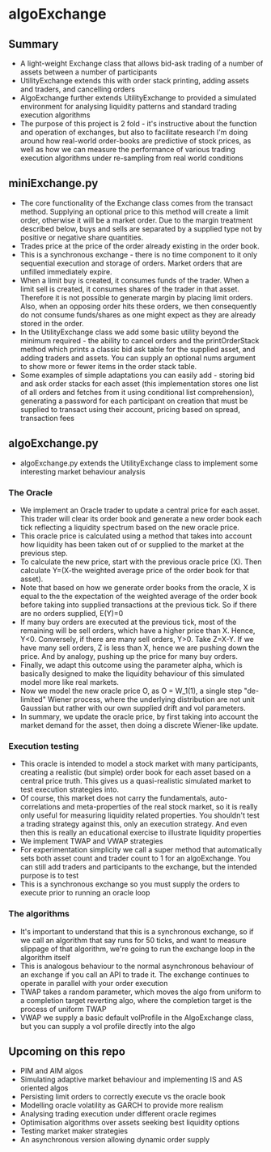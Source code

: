 # algoExchange

## Summary

- A light-weight Exchange class that allows bid-ask trading of a number of
  assets between a number of participants
- UtilityExchange extends this with order stack printing, adding assets and
  traders, and cancelling orders
- AlgoExchange further extends UtilityExchange to provided a simulated
  environment for analysing liquidity patterns and standard trading execution
  algorithms
- The purpose of this project is 2 fold - it's instructive about the function
  and operation of exchanges, but also to facilitate research I'm doing around
  how real-world order-books are predictive of stock prices, as well as how we
  can measure the performance of various trading execution algorithms under
  re-sampling from real world conditions

## miniExchange.py

- The core functionality of the Exchange class comes from the transact method.
  Supplying an optional price to this method will create a limit order,
  otherwise it will be a market order. Due to the margin treatment described
  below, buys and sells are separated by a supplied type not by positive or
  negative share quantities.
- Trades price at the price of the order already existing in the order book.
- This is a synchronous exchange - there is no time component to it only
  sequential execution and storage of orders. Market orders that are unfilled
  immediately expire.
- When a limit buy is created, it consumes funds of the trader. When a limit
  sell is created, it consumes shares of the trader in that asset. Therefore it
  is not possible to generate margin by placing limit orders. Also, when an
  opposing order hits these orders, we then consequently do not consume
  funds/shares as one might expect as they are already stored in the order.
- In the UtilityExchange class we add some basic utility beyond the minimum
  required - the ability to cancel orders and the printOrderStack method which
  prints a classic bid ask table for the supplied asset, and adding traders and
  assets. You can supply an optional nums argument to show more or fewer items
  in the order stack table.
- Some examples of simple adaptations you can easily add - storing bid and ask
  order stacks for each asset (this implementation stores one list of all orders
  and fetches from it using conditional list comprehension), generating a
  password for each participant on creation that must be supplied to transact
  using their account, pricing based on spread, transaction fees

## algoExchange.py

- algoExchange.py extends the UtilityExchange class to implement some
  interesting market behaviour analysis

### The Oracle

- We implement an Oracle trader to update a central price for each asset. This
  trader will clear its order book and generate a new order book each tick
  reflecting a liquidity spectrum based on the new oracle price.
- This oracle price is calculated using a method that takes into account how
  liquidity has been taken out of or supplied to the market at the previous
  step.
- To calculate the new price, start with the previous oracle price (X). Then
  calculate Y=(X-the weighted average price of the order book for that asset).
- Note that based on how we generate order books from the oracle, X is equal to
  the the expectation of the weighted average of the order book before taking
  into supplied transactions at the previous tick. So if there are no orders
  supplied, E(Y)=0
- If many buy orders are executed at the previous tick, most of the remaining
  will be sell orders, which have a higher price than X. Hence, Y<0. Conversely,
  if there are many sell orders, Y>0. Take Z=X-Y. If we have many sell orders, Z
  is less than X, hence we are pushing down the price. And by analogy, pushing
  up the price for many buy orders.
- Finally, we adapt this outcome using the parameter alpha, which is basically
  designed to make the liquidity behaviour of this simulated model more like
  real markets.
- Now we model the new oracle price O, as O = W_1(1), a single step "de-limited"
  Wiener process, where the underlying distribution are not unit Gaussian but
  rather with our own supplied drift and vol parameters.
- In summary, we update the oracle price, by first taking into account the
  market demand for the asset, then doing a discrete Wiener-like update.

### Execution testing

- This oracle is intended to model a stock market with many participants,
  creating a realistic (but simple) order book for each asset based on a central
  price truth. This gives us a quasi-realistic simulated market to test
  execution strategies into.
- Of course, this market does not carry the fundamentals, auto-correlations and
  meta-properties of the real stock market, so it is really only useful for
  measuring liquidity related properties. You shouldn't test a trading strategy
  against this, only an execution strategy. And even then this is really an
  educational exercise to illustrate liquidity properties
- We implement TWAP and VWAP strategies
- For experimentation simplicity we call a super method that automatically sets
  both asset count and trader count to 1 for an algoExchange. You can still add
  traders and participants to the exchange, but the intended purpose is to test
- This is a synchronous exchange so you must supply the orders to execute prior
  to running an oracle loop

### The algorithms

- It's important to understand that this is a synchronous exchange, so if we
  call an algorithm that say runs for 50 ticks, and want to measure slippage of
  that algorithm, we're going to run the exchange loop in the algorithm itself
- This is analogous behaviour to the normal asynchronous behaviour of an
  exchange if you call an API to trade it. The exchange continues to operate in
  parallel with your order execution
- TWAP takes a random parameter, which moves the algo from uniform to a
  completion target reverting algo, where the completion target is the process
  of uniform TWAP
- VWAP we supply a basic default volProfile in the AlgoExchange class, but you
  can supply a vol profile directly into the algo

## Upcoming on this repo

- PIM and AIM algos
- Simulating adaptive market behaviour and implementing IS and AS oriented algos
- Persisting limit orders to correctly execute vs the oracle book
- Modelling oracle volatility as GARCH to provide more realism
- Analysing trading execution under different oracle regimes
- Optimisation algorithms over assets seeking best liquidity options
- Testing market maker strategies
- An asynchronous version allowing dynamic order supply
